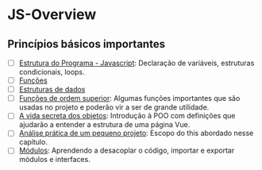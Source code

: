 # JS-Overview

## Princípios básicos importantes

- [ ] [Estrutura do Programa - Javascript](https://github.com/braziljs/eloquente-javascript/blob/master/chapters/02-estrutura-do-programa.md): Declaração de variáveis, estruturas condicionais, loops.
- [ ] [Funções](https://github.com/braziljs/eloquente-javascript/blob/master/chapters/03-funcoes.md)
- [ ] [Estruturas de dados](https://github.com/braziljs/eloquente-javascript/blob/master/chapters/04-estruturas-de-dados.md)
- [ ] [Funções de ordem superior](https://github.com/braziljs/eloquente-javascript/blob/master/chapters/05-funcoes-de-ordem-superior.md): Algumas funções importantes que são usadas no projeto e poderão vir a ser de grande utilidade.
- [ ] [A vida secreta dos objetos](https://github.com/braziljs/eloquente-javascript/blob/master/chapters/06-a-vida-secreta-dos-objetos.md): Introdução à POO com definições que ajudarão a entender a estrutura de uma página Vue.
- [ ] [Análise prática de um pequeno projeto](https://github.com/braziljs/eloquente-javascript/blob/master/chapters/07-pratica-vida-eletronica.md): Escopo do this abordado nesse capítulo.
- [ ] [Módulos](https://github.com/braziljs/eloquente-javascript/blob/master/chapters/10-modulos.md): Aprendendo a desacoplar o código, importar e exportar módulos e interfaces.